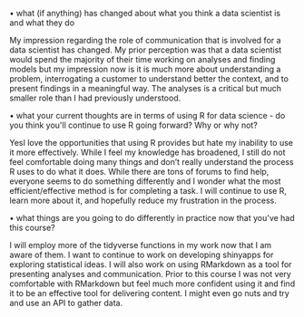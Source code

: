 •	what (if anything) has changed about what you think a data scientist is and what they do

My impression regarding the role of communication that is involved for a data scientist has changed. My prior perception was that a data scientist would spend the majority of their time working on analyses and finding models but my impression now is it is much more about understanding a problem, interrogating a customer to understand better the context, and to present findings in a meaningful way. The analyses is a critical but much smaller role than I had previously understood.

•	what your current thoughts are in terms of using R for data science - do you think you'll continue to use R going forward?  Why or why not?

YesI love the opportunities that using R provides but hate my inability to use it more effectively. While I feel my knowledge has broadened, I still do not feel comfortable doing many things and don’t really understand the process R uses to do what it does. While there are tons of forums to find help, everyone seems to do something differently and I wonder what the most efficient/effective method is for completing a task. I will continue to use R, learn more about it, and hopefully reduce my frustration in the process.

•	what things are you going to do differently in practice now that you've had this course?

I will employ more of the tidyverse functions in my work now that I am aware of them. I want to continue to work on developing shinyapps for exploring statistical ideas. I will also work on using RMarkdown as a tool for presenting analyses and communication. Prior to this course I was not very comfortable with RMarkdown but feel much more confident using it and find it to be an effective tool for delivering content. I might even go nuts and try and use an API to gather data.


